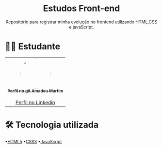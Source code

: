 <h1 align="center">Estudos Front-end</h1>
<p align="center"> Repositório para registrar minha evolução no frontend utilizando HTML,CSS e javaScript.</p>
<h1>👨‍💻 Estudante</h1>
<p>
  <table>
  <tr>
    <td align="center"><a href="https://github.com/amadeu100401"><img style="border-radius: 50%;" src="https://avatars.githubusercontent.com/u/54649985?v=4" width="100px;" alt=""/><br /><sub><b>Perfil no git Amadeu Martim</b></sub></a><br /><a href="https://rocketseat.com.br/" title="Rocketseat"></a><br/><a href="https://www.linkedin.com/in/amadeu-martim-silva-de-oliveira-94a30b1a2/">Perfil no Linkedin</a></td>
  </tr>
</table>
</p>
<h1> 🛠 Tecnologia utilizada</h1>
<p>
  •<a href="https://www.w3schools.com/html/" width="300px;">HTML5</a> 
  •<a href="https://www.w3schools.com/css/default.asp" width="300px;">CSS3</a>
  •<a href="https://developer.mozilla.org/pt-BR/docs/Web/JavaScript" width="300px;">JavaScript</a>
</p>



